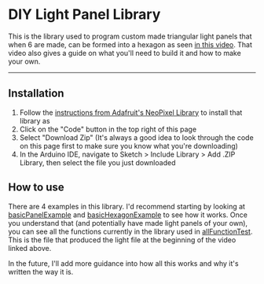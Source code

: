 # DIY Light Panel Library

This is the library used to program custom made triangular light panels that when 6 are made, can be formed into a hexagon as seen [in this video](https://youtu.be/tXRSDOH08MY). That video also gives a guide on what you'll need to build it and how to make your own.

---

## Installation

1. Follow the [instructions from Adafruit's NeoPixel Library](https://github.com/adafruit/Adafruit_NeoPixel#installation) to install that library as
1. Click on the "Code" button in the top right of this page
1. Select "Download Zip" (It's always a good idea to look through the code on this page first to make sure you know what you're downloading)
1. In the Arduino IDE, navigate to Sketch > Include Library > Add .ZIP Library, then select the file you just downloaded


## How to use

There are 4 examples in this library. I'd recommend starting by looking at [basicPanelExample](examples/basicPanelExample) and [basicHexagonExample](examples/basicHexagonExample) to see how it works. Once you understand that (and potentially have made light panels of your own), you can see all the functions currently in the library used in [allFunctionTest](examples/allFunctionTest). This is the file that produced the light file at the beginning of the video linked above.

In the future, I'll add more guidance into how all this works and why it's written the way it is.
